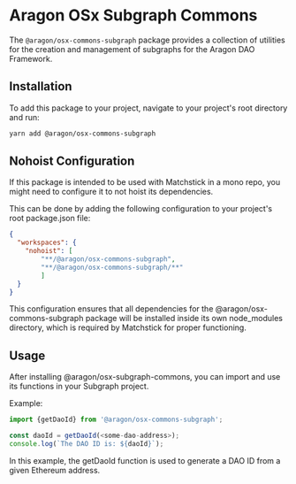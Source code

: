 # Aragon OSx Subgraph Commons

The `@aragon/osx-commons-subgraph` package provides a collection of utilities for the creation and management of subgraphs for the Aragon DAO Framework.

## Installation

To add this package to your project, navigate to your project's root directory and run:

```bash
yarn add @aragon/osx-commons-subgraph
```

## Nohoist Configuration
If this package is intended to be used with Matchstick in a mono repo, you might need to configure it to not hoist its dependencies.

This can be done by adding the following configuration to your project's root package.json file:
```json
{
  "workspaces": {
    "nohoist": [
        "**/@aragon/osx-commons-subgraph",
        "**/@aragon/osx-commons-subgraph/**"
        ]
  }
}
```

This configuration ensures that all dependencies for the @aragon/osx-commons-subgraph package will be installed inside its own node_modules directory, which is required by Matchstick for proper functioning.

## Usage

After installing @aragon/osx-subgraph-commons, you can import and use its functions in your Subgraph project.

Example:

```ts
import {getDaoId} from '@aragon/osx-commons-subgraph';

const daoId = getDaoId(<some-dao-address>);
console.log(`The DAO ID is: ${daoId}`);
```

In this example, the getDaoId function is used to generate a DAO ID from a given Ethereum address.
